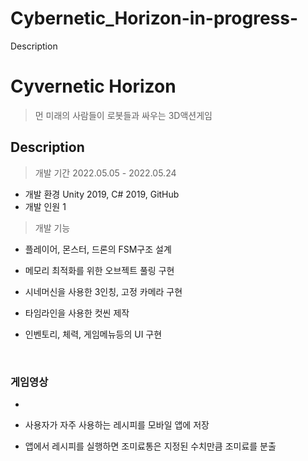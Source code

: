 # Cybernetic_Horizon-in-progress-

Description
# Cyvernetic Horizon
> 먼 미래의 사람들이 로봇들과 싸우는 3D액션게임


## Description

> 개발 기간 2022.05.05 - 2022.05.24
* 개발 환경 Unity 2019, C# 2019, GitHub
* 개발 인원 1
> 개발 기능
* 플레이어, 몬스터, 드론의 FSM구조 설계
* 메모리 최적화를 위한 오브젝트 풀링 구현
* 시네머신을 사용한 3인칭, 고정 카메라 구현
* 타임라인을 사용한 컷씬 제작
* 인벤토리, 체력, 게임메뉴등의 UI 구현

  

  <br>

### 게임영상

* 
* 사용자가 자주 사용하는 레시피를 모바일 앱에 저장
* 앱에서 레시피를 실행하면 조미료통은 지정된 수치만큼 조미료를 분출

  

  

  <br>

  <br>

  
